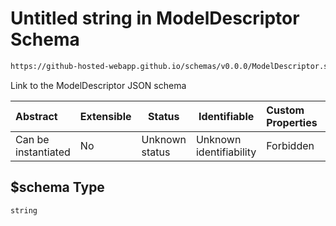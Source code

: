 # Untitled string in ModelDescriptor Schema

```txt
https://github-hosted-webapp.github.io/schemas/v0.0.0/ModelDescriptor.schema.json#/properties/$schema
```

Link to the ModelDescriptor JSON schema

| Abstract | Extensible | Status | Identifiable | Custom Properties | Additional Properties | Access Restrictions | Defined In |
| :-- | --- | --- | --- | :-- | --- | --- | --- |
| Can be instantiated | No | Unknown status | Unknown identifiability | Forbidden | Allowed | none | [ModelDescriptor.schema.json\*](../ModelDescriptor.schema.json "open original schema") |

## \$schema Type

`string`
